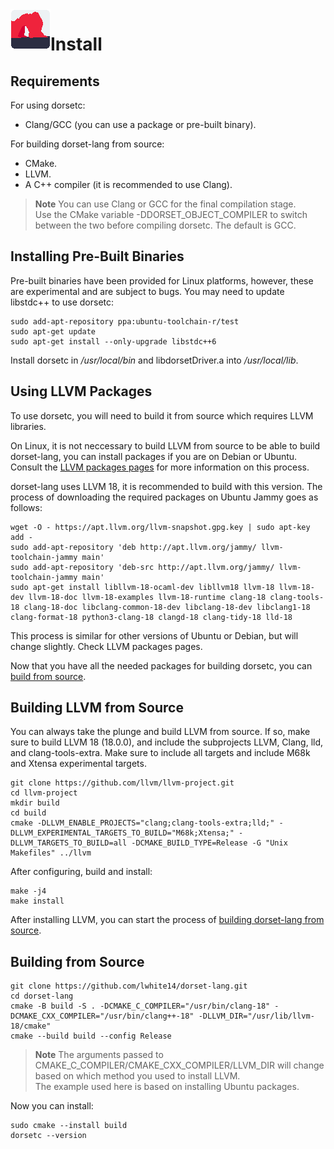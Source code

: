 <img align="left" width="64" height="64" src="../branding/icon.png" alt="Dorset-Lang">

# Install

## Requirements
For using dorsetc:
 - Clang/GCC (you can use a package or pre-built binary).

For building dorset-lang from source:
 - CMake.
 - LLVM.
 - A C++ compiler (it is recommended to use Clang).

> **Note**
> You can use Clang or GCC for the final compilation stage. <br>
> Use the CMake variable -DDORSET_OBJECT_COMPILER to switch between the two before compiling dorsetc. The default is GCC.

## Installing Pre-Built Binaries

Pre-built binaries have been provided for Linux platforms, however, these are experimental and are subject to bugs. You may need to update libstdc++ to use dorsetc:
```
sudo add-apt-repository ppa:ubuntu-toolchain-r/test
sudo apt-get update
sudo apt-get install --only-upgrade libstdc++6
```

Install dorsetc in <em>/usr/local/bin</em> and libdorsetDriver.a into <em>/usr/local/lib</em>.

## Using LLVM Packages

To use dorsetc, you will need to build it from source which requires LLVM libraries. <br>

On Linux, it is not neccessary to build LLVM from source to be able to build dorset-lang, you can install packages if you are on Debian or Ubuntu. Consult the [LLVM packages pages](https://apt.llvm.org/) for more information on this process. <br>

dorset-lang uses LLVM 18, it is recommended to build with this version. The process of downloading the required packages on Ubuntu Jammy goes as follows:
```
wget -O - https://apt.llvm.org/llvm-snapshot.gpg.key | sudo apt-key add -
sudo add-apt-repository 'deb http://apt.llvm.org/jammy/ llvm-toolchain-jammy main'
sudo add-apt-repository 'deb-src http://apt.llvm.org/jammy/ llvm-toolchain-jammy main'
sudo apt-get install libllvm-18-ocaml-dev libllvm18 llvm-18 llvm-18-dev llvm-18-doc llvm-18-examples llvm-18-runtime clang-18 clang-tools-18 clang-18-doc libclang-common-18-dev libclang-18-dev libclang1-18 clang-format-18 python3-clang-18 clangd-18 clang-tidy-18 lld-18
```

This process is similar for other versions of Ubuntu or Debian, but will change slightly. Check LLVM packages pages. <br>

Now that you have all the needed packages for building dorsetc, you can [build from source](#building-from-source).

## Building LLVM from Source

You can always take the plunge and build LLVM from source. If so, make sure to build LLVM 18 (18.0.0), and include the subprojects LLVM, Clang, lld, and clang-tools-extra. Make sure to include all targets and include M68k and Xtensa experimental targets.
```
git clone https://github.com/llvm/llvm-project.git
cd llvm-project
mkdir build
cd build
cmake -DLLVM_ENABLE_PROJECTS="clang;clang-tools-extra;lld;" -DLLVM_EXPERIMENTAL_TARGETS_TO_BUILD="M68k;Xtensa;" -DLLVM_TARGETS_TO_BUILD=all -DCMAKE_BUILD_TYPE=Release -G "Unix Makefiles" ../llvm
```

After configuring, build and install:
```
make -j4
make install
```

After installing LLVM, you can start the process of [building dorset-lang from source](#building-from-source).

## Building from Source
```
git clone https://github.com/lwhite14/dorset-lang.git
cd dorset-lang
cmake -B build -S . -DCMAKE_C_COMPILER="/usr/bin/clang-18" -DCMAKE_CXX_COMPILER="/usr/bin/clang++-18" -DLLVM_DIR="/usr/lib/llvm-18/cmake"
cmake --build build --config Release
```
> **Note**
> The arguments passed to CMAKE_C_COMPILER/CMAKE_CXX_COMPILER/LLVM_DIR will change based on which method you used to install LLVM. <br>
> The example used here is based on installing Ubuntu packages.

Now you can install:
```
sudo cmake --install build
dorsetc --version
```